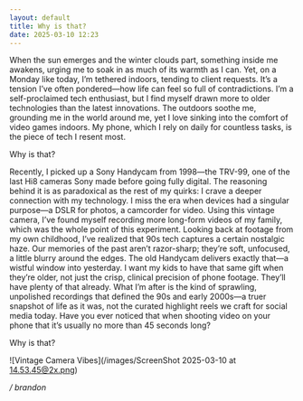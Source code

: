```yaml
---
layout: default
title: Why is that?
date: 2025-03-10 12:23
---
```


When the sun emerges and the winter clouds part, something inside me awakens, urging me to soak in as much of its warmth as I can. Yet, on a Monday like today, I’m tethered indoors, tending to client requests. It’s a tension I’ve often pondered—how life can feel so full of contradictions. I’m a self-proclaimed tech enthusiast, but I find myself drawn more to older technologies than the latest innovations. The outdoors soothe me, grounding me in the world around me, yet I love sinking into the comfort of video games indoors. My phone, which I rely on daily for countless tasks, is the piece of tech I resent most.

Why is that?

Recently, I picked up a Sony Handycam from 1998—the TRV-99, one of the last Hi8 cameras Sony made before going fully digital. The reasoning behind it is as paradoxical as the rest of my quirks: I crave a deeper connection with my technology. I miss the era when devices had a singular purpose—a DSLR for photos, a camcorder for video. Using this vintage camera, I’ve found myself recording more long-form videos of my family, which was the whole point of this experiment. Looking back at footage from my own childhood, I’ve realized that 90s tech captures a certain nostalgic haze. Our memories of the past aren’t razor-sharp; they’re soft, unfocused, a little blurry around the edges. The old Handycam delivers exactly that—a wistful window into yesterday. I want my kids to have that same gift when they’re older, not just the crisp, clinical precision of phone footage. They’ll have plenty of that already. What I’m after is the kind of sprawling, unpolished recordings that defined the 90s and early 2000s—a truer snapshot of life as it was, not the curated highlight reels we craft for social media today. Have you ever noticed that when shooting video on your phone that it’s usually no more than 45 seconds long?

Why is that?

![Vintage Camera Vibes](/images/ScreenShot 2025-03-10 at 14.53.45@2x.png)

_/ brandon_
